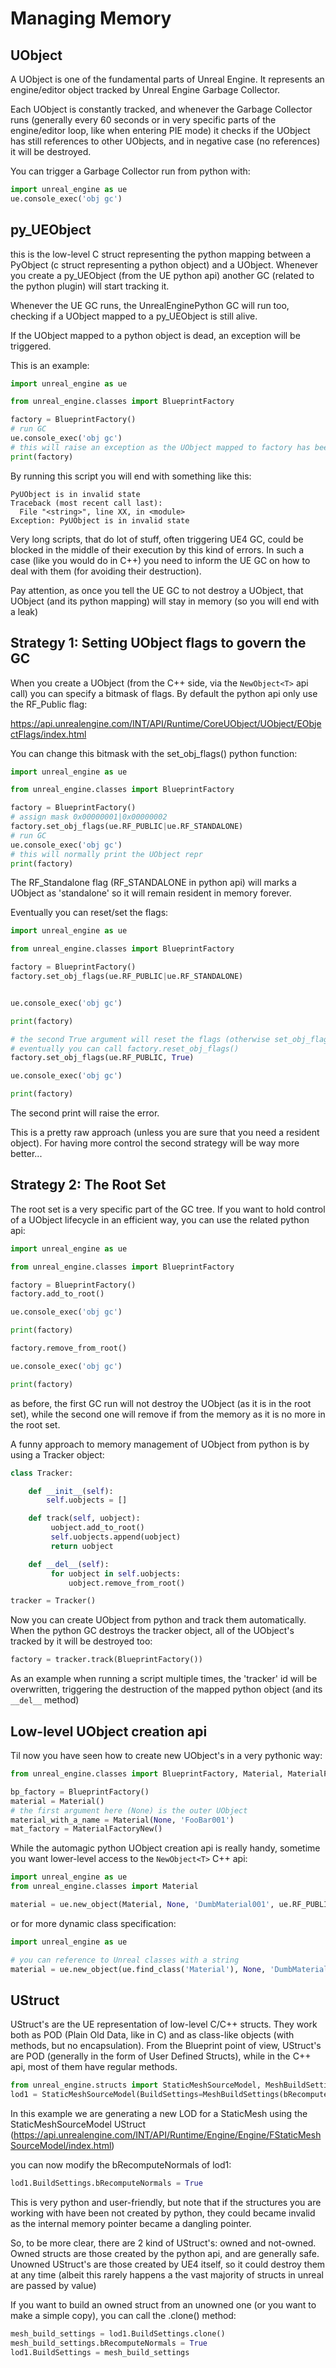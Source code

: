 # Managing Memory

## UObject

A UObject is one of the fundamental parts of Unreal Engine. It represents an engine/editor object tracked by Unreal Engine Garbage Collector.

Each UObject is constantly tracked, and whenever the Garbage Collector runs (generally every 60 seconds or in very specific parts of the engine/editor loop, like when entering PIE mode)
it checks if the UObject has still references to other UObjects, and in negative case (no references) it will be destroyed.

You can trigger a Garbage Collector run from python with:

```python
import unreal_engine as ue
ue.console_exec('obj gc')
```

## py_UEObject

this is the low-level C struct representing the python mapping between a PyObject (c struct representing a python object) and a UObject.
Whenever you create a py_UEObject (from the UE python api) another GC (related to the python plugin) will start tracking it.

Whenever the UE GC runs, the UnrealEnginePython GC will run too, checking if a UObject mapped to a py_UEObject is still alive.

If the UObject mapped to a python object is dead, an exception will be triggered.

This is an example:

```python
import unreal_engine as ue

from unreal_engine.classes import BlueprintFactory

factory = BlueprintFactory()
# run GC
ue.console_exec('obj gc')
# this will raise an exception as the UObject mapped to factory has been destroyed by the GC run
print(factory)
```

By running this script you will end with something like this:

```
PyUObject is in invalid state
Traceback (most recent call last):
  File "<string>", line XX, in <module>
Exception: PyUObject is in invalid state
```

Very long scripts, that do lot of stuff, often triggering UE4 GC, could be blocked in the middle of their execution by this kind of errors. In such a case (like you would do in C++) you need to inform the UE GC on how to deal with them (for avoiding their destruction).

Pay attention, as once you tell the UE GC to not destroy a UObject, that UObject (and its python mapping) will stay in memory (so you will end with a leak)

## Strategy 1: Setting UObject flags to govern the GC

When you create a UObject (from the C++ side, via the ```NewObject<T>``` api call) you can specify a bitmask of flags. By default the python api only use the RF_Public flag:
  
https://api.unrealengine.com/INT/API/Runtime/CoreUObject/UObject/EObjectFlags/index.html

You can change this bitmask with the set_obj_flags() python function:

```python
import unreal_engine as ue

from unreal_engine.classes import BlueprintFactory

factory = BlueprintFactory()
# assign mask 0x00000001|0x00000002
factory.set_obj_flags(ue.RF_PUBLIC|ue.RF_STANDALONE)
# run GC
ue.console_exec('obj gc')
# this will normally print the UObject repr
print(factory)
```

The RF_Standalone flag (RF_STANDALONE in python api) will marks a UObject as 'standalone' so it will remain resident in memory forever.

Eventually you can reset/set the flags:

```python
import unreal_engine as ue

from unreal_engine.classes import BlueprintFactory

factory = BlueprintFactory()
factory.set_obj_flags(ue.RF_PUBLIC|ue.RF_STANDALONE)


ue.console_exec('obj gc')

print(factory)

# the second True argument will reset the flags (otherwise set_obj_flags will work in append mode)
# eventually you can call factory.reset_obj_flags()
factory.set_obj_flags(ue.RF_PUBLIC, True)

ue.console_exec('obj gc')

print(factory)
```

The second print will raise the error.

This is a pretty raw approach (unless you are sure that you need a resident object). For having more control the second strategy will be way more better...

## Strategy 2: The Root Set

The root set is a very specific part of the GC tree. If you want to hold control of a UObject lifecycle in an efficient way, you can use the related python api:

```python
import unreal_engine as ue

from unreal_engine.classes import BlueprintFactory

factory = BlueprintFactory()
factory.add_to_root()

ue.console_exec('obj gc')

print(factory)

factory.remove_from_root()

ue.console_exec('obj gc')

print(factory)
```

as before, the first GC run will not destroy the UObject (as it is in the root set), while the second one will remove if from the memory as it is no more in the root set.

A funny approach to memory management of UObject from python is by using a Tracker object:

```python
class Tracker:

    def __init__(self):
        self.uobjects = []

    def track(self, uobject):
         uobject.add_to_root()
         self.uobjects.append(uobject)
         return uobject

    def __del__(self):
         for uobject in self.uobjects:
             uobject.remove_from_root()

tracker = Tracker()
```

Now you can create UObject from python and track them automatically. When the python GC destroys the tracker object, all of the UObject's tracked by it will be destroyed too:

```python
factory = tracker.track(BlueprintFactory())
```

As an example when running a script multiple times, the 'tracker' id will be overwritten, triggering the destruction of the mapped python object (and its ```__del__``` method)

## Low-level UObject creation api

Til now you have seen how to create new UObject's in a very pythonic way:

```python
from unreal_engine.classes import BlueprintFactory, Material, MaterialFactoryNew

bp_factory = BlueprintFactory()
material = Material()
# the first argument here (None) is the outer UObject
material_with_a_name = Material(None, 'FooBar001')
mat_factory = MaterialFactoryNew()
```

While the automagic python UObject creation api is really handy, sometime you want lower-level access to the ```NewObject<T>``` C++ api:
  
```python
import unreal_engine as ue
from unreal_engine.classes import Material

material = ue.new_object(Material, None, 'DumbMaterial001', ue.RF_PUBLIC|ue.RF_STANDALONE)
```

or for more dynamic class specification:

```python
import unreal_engine as ue

# you can reference to Unreal classes with a string
material = ue.new_object(ue.find_class('Material'), None, 'DumbMaterial001', ue.RF_PUBLIC|ue.RF_STANDALONE)
```


## UStruct

UStruct's are the UE representation of low-level C/C++ structs. They work both as POD (Plain Old Data, like in C) and as class-like objects (with methods, but no encapsulation). From the Blueprint point of view, UStruct's are POD (generally in the form of User Defined Structs), while in the C++ api, most of them have regular methods.

```python
from unreal_engine.structs import StaticMeshSourceModel, MeshBuildSettings
lod1 = StaticMeshSourceModel(BuildSettings=MeshBuildSettings(bRecomputeNormals=False, bRecomputeTangents=True, bUseMikkTSpace=True, bBuildAdjacencyBuffer=True, bRemoveDegenerates=True))
```

In this example we are generating a new LOD for a StaticMesh using the StaticMeshSourceModel UStruct (https://api.unrealengine.com/INT/API/Runtime/Engine/Engine/FStaticMeshSourceModel/index.html)

you can now modify the bRecomputeNormals of lod1:

```python
lod1.BuildSettings.bRecomputeNormals = True
```

This is very python and user-friendly, but note that if the structures you are working with have been not created by python, they could became invalid as the internal memory pointer became a dangling pointer.

So, to be more clear, there are 2 kind of UStruct's: owned and not-owned. Owned structs are those created by the python api, and are generally safe. Unowned UStruct's are those created by UE4 itself, so it could destroy them at any time (albeit this rarely happens a the vast majority of structs in unreal are passed by value)

If you want to build an owned struct from an unowned one (or you want to make a simple copy), you can call the .clone() method:

```python
mesh_build_settings = lod1.BuildSettings.clone()
mesh_build_settings.bRecomputeNormals = True
lod1.BuildSettings = mesh_build_settings
```


